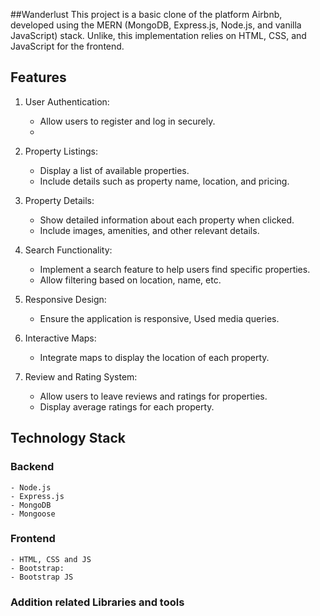 ##Wanderlust
This project is a basic clone of the platform Airbnb, developed using the MERN (MongoDB, Express.js, Node.js, and vanilla JavaScript) stack. Unlike, this implementation relies on HTML, CSS, and JavaScript for the frontend.

## Features

  1. User Authentication:
     - Allow users to register and log in securely.
     - 
  2. Property Listings:
     - Display a list of available properties.
     - Include details such as property name, location, and pricing.

  3. Property Details:
     - Show detailed information about each property when clicked.
     - Include images, amenities, and other relevant details.

  4. Search Functionality:
     - Implement a search feature to help users find specific properties.
     - Allow filtering based on location, name, etc.

  5. Responsive Design:
     - Ensure the application is responsive, Used media queries.

  6. Interactive Maps:
     - Integrate maps to display the location of each property.

  7. Review and Rating System:
     - Allow users to leave reviews and ratings for properties.
     - Display average ratings for each property.
  
## Technology Stack

  ### Backend
    - Node.js
    - Express.js
    - MongoDB
    - Mongoose

  ### Frontend
    - HTML, CSS and JS
    - Bootstrap:
    - Bootstrap JS
    
  ### Addition related Libraries and tools
  

